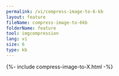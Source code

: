```yaml
---
permalink: /vi/compress-image-to-6-kb
layout: feature
fileName: compress-image-to-6kb
folderName: feature
tool: imgcompression
lang: vi
size: 6
type: kb
---
```


{%- include compress-image-to-X.html -%}
